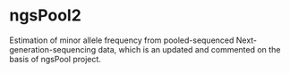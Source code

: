 # ngsPool2
Estimation of minor allele frequency from pooled-sequenced Next-generation-sequencing data, which is an updated and commented on the basis of ngsPool project.
